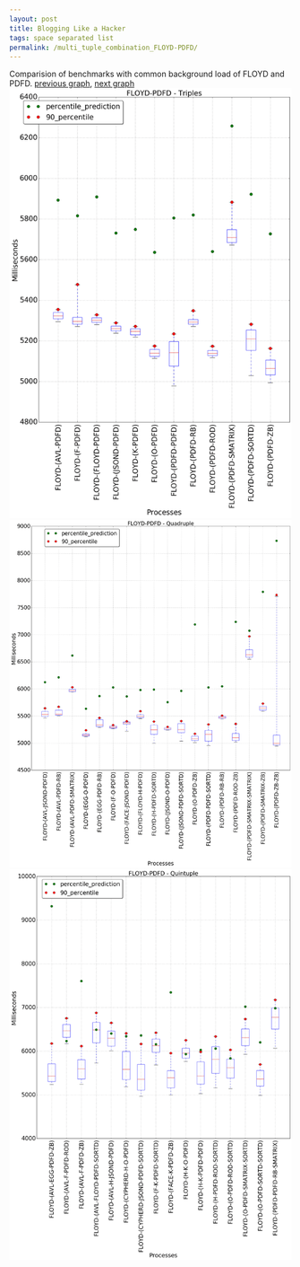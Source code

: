 ```yaml
---
layout: post
title: Blogging Like a Hacker
tags: space separated list
permalink: /multi_tuple_combination_FLOYD-PDFD/
---
```


Comparision of benchmarks with common background load of FLOYD and PDFD.
[previous graph](../multi_tuple_combination_FLOYD-O/), [next graph](../multi_tuple_combination_FLOYD-RB/)
<img src="./images/triple/FLOYD/FLOYD-PDFD_box.png" alt="graph figure"><img src="./images/quadruple/FLOYD/FLOYD-PDFD_box.png" alt="graph figure"><img src="./images/quintuple/FLOYD/FLOYD-PDFD_box.png" alt="graph figure">